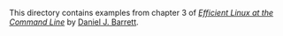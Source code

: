 This directory contains examples from chapter 3
of [*Efficient Linux at the Command Line*](https://efficientlinux.com/) by [Daniel J. Barrett](https://danieljbarrett.com).
